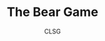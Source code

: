 ---
title: The Bear Game
link: https://preview.p5js.org/gr327091/present/saxkC1BXQ
author: CLSG
grade: 9
image: /2021/bunnygames/Picture7.png
description: Avoid the bees and collect 10 points to win by eating either the berries or the honey.
layout: project
---